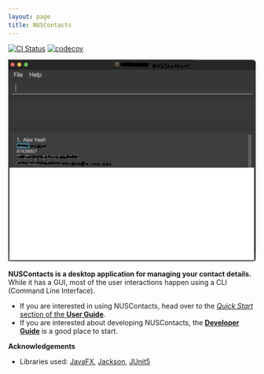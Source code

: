 ```yaml
---
layout: page
title: NUSContacts
---
```


[![CI Status](https://github.com/se-edu/addressbook-level3/workflows/Java%20CI/badge.svg)](https://github.com/se-edu/addressbook-level3/actions)
[![codecov](https://codecov.io/gh/se-edu/addressbook-level3/branch/master/graph/badge.svg)](https://codecov.io/gh/se-edu/addressbook-level3)

![Ui](images/Ui.png)

**NUSContacts is a desktop application for managing your contact details.** While it has a GUI, most of the user interactions happen using a CLI (Command Line Interface).

* If you are interested in using NUSContacts, head over to the [_Quick Start_ section of the **User Guide**](UserGuide.html#quick-start).
* If you are interested about developing NUSContacts, the [**Developer Guide**](DeveloperGuide.html) is a good place to start.


**Acknowledgements**

* Libraries used: [JavaFX](https://openjfx.io/), [Jackson](https://github.com/FasterXML/jackson), [JUnit5](https://github.com/junit-team/junit5)
